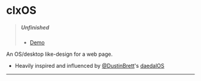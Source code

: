 # clxOS

> ##### Unfinished
>
> - [Demo](https://clxrityxyz-git-os-clxritys-projects.vercel.app/)

An OS/desktop like-design for a web page.

- Heavily inspired and influenced by [@DustinBrett](https://github.com/DustinBrett)'s [daedalOS](https://github.com/DustinBrett/daedalOS)

---
